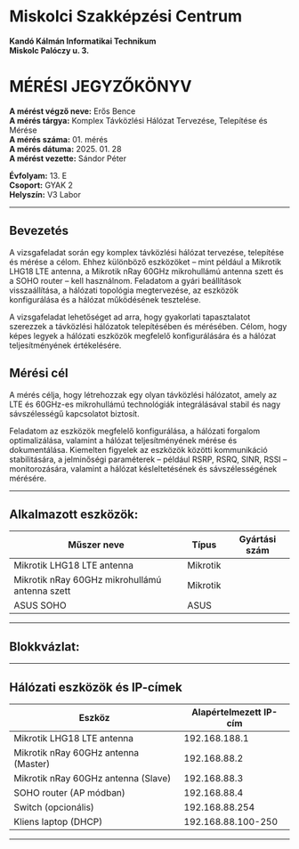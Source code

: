 # Miskolci Szakképzési Centrum  
**Kandó Kálmán Informatikai Technikum**  
**Miskolc Palóczy u. 3.**

# MÉRÉSI JEGYZŐKÖNYV

**A mérést végző neve:** Erős Bence  
**A mérés tárgya:** Komplex Távközlési Hálózat Tervezése, Telepítése és Mérése <br>
**A mérés száma:** 01. mérés  
**A mérés dátuma:** 2025. 01. 28  
**A mérést vezette:** Sándor Péter  

**Évfolyam:** 13. E  
**Csoport:** GYAK 2  
**Helyszín:** V3 Labor 

---

## Bevezetés

A vizsgafeladat során egy komplex távközlési hálózat tervezése, telepítése és mérése a célom. Ehhez különböző eszközöket – mint például a Mikrotik LHG18 LTE antenna, a Mikrotik nRay 60GHz mikrohullámú antenna szett és a SOHO router – kell használnom. Feladatom a gyári beállítások visszaállítása, a hálózati topológia megtervezése, az eszközök konfigurálása és a hálózat működésének tesztelése. 

A vizsgafeladat lehetőséget ad arra, hogy gyakorlati tapasztalatot szerezzek a távközlési hálózatok telepítésében és mérésében. Célom, hogy képes legyek a hálózati eszközök megfelelő konfigurálására és a hálózat teljesítményének értékelésére.

## Mérési cél

A mérés célja, hogy létrehozzak egy olyan távközlési hálózatot, amely az LTE és 60GHz-es mikrohullámú technológiák integrálásával stabil és nagy sávszélességű kapcsolatot biztosít. 

Feladatom az eszközök megfelelő konfigurálása, a hálózati forgalom optimalizálása, valamint a hálózat teljesítményének mérése és dokumentálása. Kiemelten figyelek az eszközök közötti kommunikáció stabilitására, a jelminőségi paraméterek – például RSRP, RSRQ, SINR, RSSI – monitorozására, valamint a hálózat késleltetésének és sávszélességének mérésére.

---


## Alkalmazott eszközök:

| Műszer neve                                      | Típus     | Gyártási szám       |
| -------------------------------------------------| ----------| --------------------|
| Mikrotik LHG18 LTE antenna                       | Mikrotik  |                     |
| Mikrotik nRay 60GHz mikrohullámú antenna szett   | Mikrotik  |                     |
| ASUS SOHO                                        | ASUS      |                     |


---

## Blokkvázlat:


---

## Hálózati eszközök és IP-címek

| Eszköz                              | Alapértelmezett IP-cím |
|-------------------------------------|------------------------|
| Mikrotik LHG18 LTE antenna          | 192.168.188.1          |
| Mikrotik nRay 60GHz antenna (Master)| 192.168.88.2           |
| Mikrotik nRay 60GHz antenna (Slave) | 192.168.88.3           |
| SOHO router (AP módban)             | 192.168.88.4           |
| Switch (opcionális)                 | 192.168.88.254         |
| Kliens laptop (DHCP)                | 192.168.88.100-250     |

---


